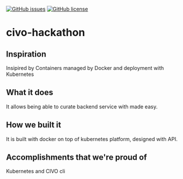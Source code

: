 <a href="https://github.com/afzal442/go_prac/issues"><img alt="GitHub issues" src="https://img.shields.io/github/issues/afzal442/go_prac"></a> <a href="https://github.com/afzal442/go_prac/blob/main/LICENSE"><img alt="GitHub license" src="https://img.shields.io/github/license/afzal442/go_prac"></a>

# civo-hackathon

## Inspiration
Insipired by Containers managed by Docker and deployment with Kubernetes

## What it does
It allows being able to curate backend service with made easy.

## How we built it
It is built with docker on top of kubernetes platform, designed with API.

## Accomplishments that we're proud of
Kubernetes and CIVO cli

